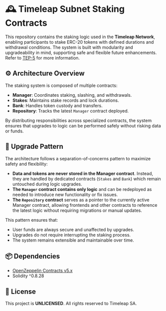 # 🕰️ Timeleap Subnet Staking Contracts

This repository contains the staking logic used in the **Timeleap Network**,
enabling participants to stake ERC-20 tokens with defined durations and
withdrawal conditions. The system is built with modularity and upgradeability in
mind, supporting safe and flexible future enhancements. Refer to
[TEP-5](https://timeleap.swiss/docs/tep/5) for more information.

## ⚙️ Architecture Overview

The staking system is composed of multiple contracts:

- **Manager**: Coordinates staking, slashing, and withdrawals.
- **Stakes**: Maintains stake records and lock durations.
- **Bank**: Handles token custody and transfers.
- **Repository**: Tracks the latest `Manager` contract deployed.

By distributing responsibilities across specialized contracts, the system
ensures that upgrades to logic can be performed safely without risking data or
funds.

## 🔁 Upgrade Pattern

The architecture follows a separation-of-concerns pattern to maximize safety and
flexibility:

- **Data and tokens are never stored in the Manager contract**. Instead, they
  are handled by dedicated contracts (`Stakes` and `Bank`) which remain
  untouched during logic upgrades.
- **The `Manager` contract contains only logic** and can be redeployed as needed
  to introduce new functionality or fix issues.
- **The `Repository` contract** serves as a pointer to the currently active
  Manager contract, allowing frontends and other contracts to reference the
  latest logic without requiring migrations or manual updates.

This pattern ensures that:

- User funds are always secure and unaffected by upgrades.
- Upgrades do not require interrupting the staking process.
- The system remains extensible and maintainable over time.

## 📦 Dependencies

- [OpenZeppelin Contracts v5.x](https://github.com/OpenZeppelin/openzeppelin-contracts)
- Solidity ^0.8.28

## 📄 License

This project is **UNLICENSED**. All rights reserved to Timeleap SA.
